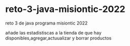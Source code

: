 # reto-3-java-misiontic-2022
reto 3 de java programa misiontic 2022

añade las estadistiscas a la tienda de que hay disponibles,agregar,actuualizar y borrar productos
